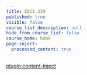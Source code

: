 ```yaml
---
title: EDCI 339
published: true
visible: false
course_list_description: null
hide_from_course_list: false
course_home: home
page-inject:
  processed_content: true
---
```


[plugin:content-inject](/edci339/home/_important-reminders)
